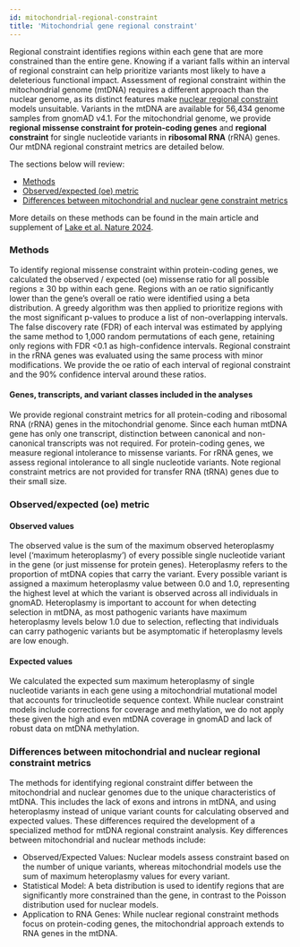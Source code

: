 ```yaml
---
id: mitochondrial-regional-constraint
title: 'Mitochondrial gene regional constraint'
---
```


Regional constraint identifies regions within each gene that are more constrained than the entire gene. Knowing if a variant falls within an interval of regional constraint can help prioritize variants most likely to have a deleterious functional impact. Assessment of regional constraint within the mitochondrial genome (mtDNA) requires a different approach than the nuclear genome, as its distinct features make [nuclear regional constraint](/help/regional-constraint) models unsuitable. Variants in the mtDNA are available for 56,434 genome samples from gnomAD v4.1. For the mitochondrial genome, we provide **regional missense constraint for protein-coding genes** and **regional constraint** for single nucleotide variants in **ribosomal RNA** (rRNA) genes. Our mtDNA regional constraint metrics are detailed below.

The sections below will review:

- [Methods](/help/mitochondrial-regional-constraint#methods)
- [Observed/expected (oe) metric](/help/mitochondrial-regional-constraint#oe)
- [Differences between mitochondrial and nuclear gene constraint metrics](/help/mitochondrial-regional-constraint#differences-from-nuclear)

More details on these methods can be found in the main article and supplement of [Lake et al. Nature 2024](https://www.nature.com/articles/s41586-024-08048-x).

### <a id="methods"></a>Methods

To identify regional missense constraint within protein-coding genes, we calculated the observed / expected (oe) missense ratio for all possible regions ≥ 30 bp within each gene. Regions with an oe ratio significantly lower than the gene’s overall oe ratio were identified using a beta distribution. A greedy algorithm was then applied to prioritize regions with the most significant p-values to produce a list of non-overlapping intervals. The false discovery rate (FDR) of each interval was estimated by applying the same method to 1,000 random permutations of each gene, retaining only regions with FDR <0.1 as high-confidence intervals. Regional constraint in the rRNA genes was evaluated using the same process with minor modifications. We provide the oe ratio of each interval of regional constraint and the 90% confidence interval around these ratios.

#### Genes, transcripts, and variant classes included in the analyses

We provide regional constraint metrics for all protein-coding and ribosomal RNA (rRNA) genes in the mitochondrial genome. Since each human mtDNA gene has only one transcript, distinction between canonical and non-canonical transcripts was not required. For protein-coding genes, we measure regional intolerance to missense variants. For rRNA genes, we assess regional intolerance to all single nucleotide variants. Note regional constraint metrics are not provided for transfer RNA (tRNA) genes due to their small size.

### <a id="oe"></a>Observed/expected (oe) metric

#### Observed values

The observed value is the sum of the maximum observed heteroplasmy level (‘maximum heteroplasmy’) of every possible single nucleotide variant in the gene (or just missense for protein genes). Heteroplasmy refers to the proportion of mtDNA copies that carry the variant. Every possible variant is assigned a maximum heteroplasmy value between 0.0 and 1.0, representing the highest level at which the variant is observed across all individuals in gnomAD. Heteroplasmy is important to account for when detecting selection in mtDNA, as most pathogenic variants have maximum heteroplasmy levels below 1.0 due to selection, reflecting that individuals can carry pathogenic variants but be asymptomatic if heteroplasmy levels are low enough.

#### Expected values

We calculated the expected sum maximum heteroplasmy of single nucleotide variants in each gene using a mitochondrial mutational model that accounts for trinucleotide sequence context. While nuclear constraint models include corrections for coverage and methylation, we do not apply these given the high and even mtDNA coverage in gnomAD and lack of robust data on mtDNA methylation.

### <a id="differences-from-nuclear"></a> Differences between mitochondrial and nuclear regional constraint metrics

The methods for identifying regional constraint differ between the mitochondrial and nuclear genomes due to the unique characteristics of mtDNA. This includes the lack of exons and introns in mtDNA, and using heteroplasmy instead of unique variant counts for calculating observed and expected values. These differences required the development of a specialized method for mtDNA regional constraint analysis. Key differences between mitochondrial and nuclear methods include:

- Observed/Expected Values: Nuclear models assess constraint based on the number of unique variants, whereas mitochondrial models use the sum of maximum heteroplasmy values for every variant.
- Statistical Model: A beta distribution is used to identify regions that are significantly more constrained than the gene, in contrast to the Poisson distribution used for nuclear models.
- Application to RNA Genes: While nuclear regional constraint methods focus on protein-coding genes, the mitochondrial approach extends to RNA genes in the mtDNA.
